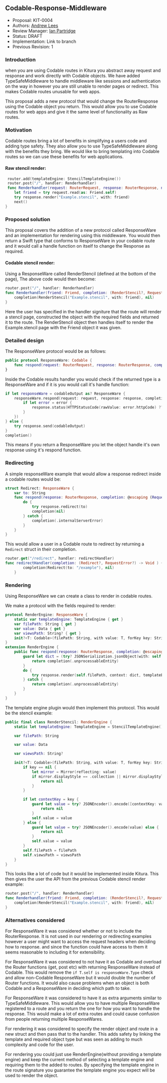 ## Codable-Response-Middleware
* Proposal: KIT-0004
* Authors: [Andrew Lees](https://github.com/Andrew-lees11)
* Review Manager: [Ian Partridge](https://github.com/ianpartridge)
* Status: DRAFT
* Implementation: Link to branch
* Previous Revision: 1

### Introduction

when you are using Codable routes in Kitura you abstract away request and response and work directly with Codable objects. We have added TypeSafeMiddleware to handle middleware like sessions and authentication on the way in however you are still unable to render pages or redirect. This makes Codable routes unusable for web apps.

This proposal adds a new protocol that would change the RouterResponse using the Codable object you return. This would allow you to use Codable routes for web apps and give it the same level of functionality as Raw routes.

### Motivation

Codable routes bring a lot of benefits in simplifying a users code and adding type safety. They also allow you to use TypeSafeMiddleware along with the benefits they bring. We would like to bring templating into Codable routes so we can use these benefits for web applications.

#### Raw stencil render:

```swift
 router.add(templateEngine: StencilTemplateEngine())
 router.post("/", handler: Renderhandler)
 func Renderhandler(request: RouterRequest, response: RouterResponse, next: @escaping () -> Void) throws -> Void {
    let friend = try request.read(as: Friend.self)
    try response.render("Example.stencil", with: friend)
    next()
}
```
### Proposed solution

This proposal covers the addition of a new protocol called ResponseWare and an implementation for rendering using this middleware. You would then return a Swift type that conforms to ResponseWare in your codable route and it would call a handle function on itself to change the Response as required.

#### Codable stencil render:

Using a ResponseWare called RenderStencil (defined at the bottom of the page), The above code would then become:

```swift
router.post("/", handler: Renderhandler)
func Renderhandler(friend: Friend, completion: (RenderStencil?, RequestError?) -> Void ) {
    completion(RenderStencil("Example.stencil", with: friend), nil)
}
```

Here the user has specified in the handler signiture that the route will render a stencil page, constructed the object with the required fields and returned it to the route. The RenderStencil object then handles itself to render the Example.stencil page with the Friend object it was given.

### Detailed design

The ResponseWare protocol would be as follows:

```swift
public protocol ResponseWare: Codable {
    func respond(request: RouterRequest, response: RouterResponse, completion: @escaping (RequestError?) -> Void)
}
```

Inside the Codable results handler you would check if the returned type is a ResponseWare and if it is you would call it's handle function:

```swift
if let responseWare = codableOutput as? ResponseWare {
    responseWare.respond(request: request, response: response, completion: { (error) in
        if let error = error {
            response.status(HTTPStatusCode(rawValue: error.httpCode) ?? .internalServerError)
        }
    })
} else {
    try response.send(codableOutput)
}
completion()
```

This means if you return a ResponseWare you let the object handle it's own response using it's respond function.

### Redirecting

A simple responseWare example that would allow a response redirect inside a codable routes would be:

```swift
struct Redirect: ResponseWare {
    var to: String
    func respond(response: RouterResponse, completion: @escaping (RequestError?) -> Void) {
        do {
            try response.redirect(to)
            completion(nil)
        } catch {
            completion(.internalServerError)
        }
    }
}
```

This would allow a user in a Codable route to redirect by returning a `Redirect` struct in their completion.

```swift
router.get("/redirect", handler: redirectHandler)
func redirectHandler(completion: (Redirect?, RequestError?) -> Void ) {
        completion(Redirect(to: "/example"), nil)
    }
```

### Rendering

Using ResponseWare we can create a class to render in codable routes.

We make a protocol with the fields required to render:

```swift
protocol RenderEngine: ResponseWare {
    static var templateEngine: TemplateEngine { get }
    var filePath: String { get }
    var value: Data { get }
    var viewsPath: String? { get }
    init?<T: Codable>(filePath: String, with value: T, forKey key: String?, viewsPath: String?)
}
extension RenderEngine {
    public func respond(response: RouterResponse, completion: @escaping (RequestError?) -> Void) {
        guard let dict = (try? JSONSerialization.jsonObject(with: self.value, options: .allowFragments)) as? [String: Any] else {
            return completion(.unprocessableEntity)
        }
        do {
            try response.render(self.filePath, context: dict, templateEngine: Self.templateEngine, viewsPath: self.viewsPath)
        } catch {
            return completion(.unprocessableEntity)
        }
    }
}
```

The template engine plugin would then implement this protocol. This would be the stencil example:
```swift
public final class RenderStencil: RenderEngine {
    static let templateEngine: TemplateEngine = StencilTemplateEngine()

    var filePath: String

    var value: Data

    var viewsPath: String?

    init?<T: Codable>(filePath: String, with value: T, forKey key: String? = nil, viewsPath: String? = nil) {
        if key == nil {
            let mirror = Mirror(reflecting: value)
            if mirror.displayStyle == .collection || mirror.displayStyle == .set {
                return nil
            }
        }

        if let contextKey = key {
            guard let value = try? JSONEncoder().encode([contextKey: value]) else {
                return nil
            }
            self.value = value
        } else {
            guard let value = try? JSONEncoder().encode(value) else {
                return nil
            }
            self.value = value
        }
        self.filePath = filePath
        self.viewsPath = viewsPath
    }
}
```

This looks like a lot of code but it would be implemented inside Kitura.
This then gives the user the API from the previous Codable stencil render example:

```swift
router.post("/", handler: Renderhandler)
func Renderhandler(friend: Friend, completion: (RenderStencil?, RequestError?) -> Void ) {
    completion(RenderStencil("Example.stencil", with: friend), nil)
}
```

### Alternatives considered

For ResponseWare it was considered whether or not to include the RouterResponse. It is not used in our rendering or redirecting examples however a user might want to access the request headers when deciding how to response. and since the function could have access to them it seems reasonable to including it for extensibility.

For ResponseWare it was considered to not have it as Codable and overload the Router functions (get, post etc) with returning ResponseWare instead of Codable. This would remove the `if T.self is responseWare.Type` check and allow non-Codable ResponseWare but it would double the number of Router functions. It would also cause problems when an object is both Codable and a ResponseWare in deciding which path to take.

For ResponseWare it was considered to have it as extra arguments similar to TypeSafeMiddleware. This would allow you to have multiple ResponseWare registered to a route and you return the one for how you want to handle the response. This would make a lot of extra routes and could cause confusion from people returning multiple ResponseWares.

For rendering it was considered to specify the render object and route in a new struct and then pass that to the handler. This adds safety by linking the template and required object type but was seen as adding to much complexity and code for the user.

For rendering you could just use RenderEngine(without providing a template engine) and keep the current method of selecting a template engine and requiring them to the added to routes. By specifying the template engine in the route signature you guarantee the template engine you expect will be used to render the object.
